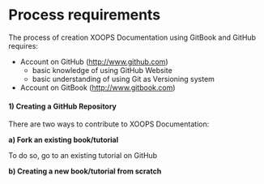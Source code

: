 # Process requirements

The process of creation XOOPS Documentation using GitBook and GitHub requires:

- Account on GitHub (http://www.github.com)
    - basic knowledge of using GitHub Website
    - basic understanding of using Git as Versioning system
- Account on GitBook (http://www.gitbook.com)

#### 1) Creating a GitHub Repository 


There are two ways to contribute to XOOPS Documentation:

**a) Fork an existing book/tutorial**

To do so, go to an existing tutorial on GitHub

**b) Creating a new book/tutorial from scratch**




